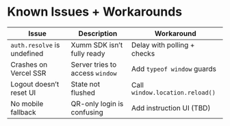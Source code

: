 # Known Issues + Workarounds

| Issue | Description | Workaround |
|-------|-------------|------------|
| `auth.resolve` is undefined | Xumm SDK isn’t fully ready | Delay with polling + checks |
| Crashes on Vercel SSR | Server tries to access `window` | Add `typeof window` guards |
| Logout doesn’t reset UI | State not flushed | Call `window.location.reload()` |
| No mobile fallback | QR-only login is confusing | Add instruction UI (TBD) |
